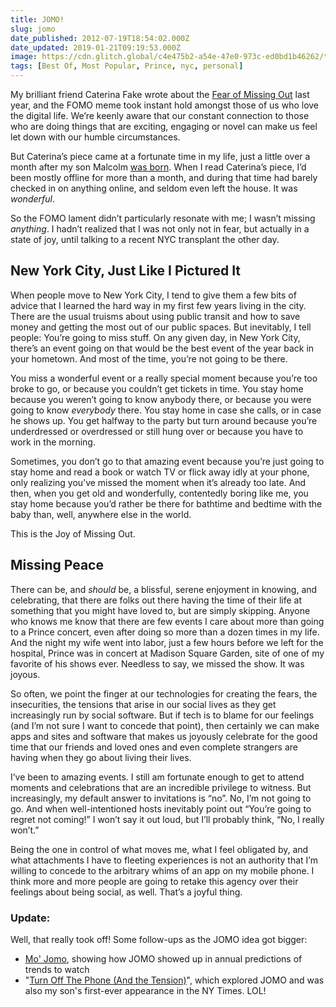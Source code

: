 ```yaml
---
title: JOMO!
slug: jomo
date_published: 2012-07-19T18:54:02.000Z
date_updated: 2019-01-21T09:19:53.000Z
image: https://cdn.glitch.global/c4e475b2-a54e-47e0-973c-ed0bd1b46262/tobias-reich-7GfStLsf2k4-unsplash.jpg?v=1670477470980
tags: [Best Of, Most Popular, Prince, nyc, personal]
---
```


My brilliant friend Caterina Fake wrote about the [Fear of Missing Out](http://caterina.net/2011/03/15/fomo-and-social-media/) last year, and the FOMO meme took instant hold amongst those of us who love the digital life. We’re keenly aware that our constant connection to those who are doing things that are exciting, engaging or novel can make us feel let down with our humble circumstances.

But Caterina’s piece came at a fortunate time in my life, just a little over a month after my son Malcolm [was born](/2011/02/18/malcolm_browne_dash/). When I read Caterina’s piece, I’d been mostly offline for more than a month, and during that time had barely checked in on anything online, and seldom even left the house. It was *wonderful*.

So the FOMO lament didn’t particularly resonate with me; I wasn’t missing *anything*. I hadn’t realized that I was not only not in fear, but actually in a state of joy, until talking to a recent NYC transplant the other day.

## New York City, Just Like I Pictured It

When people move to New York City, I tend to give them a few bits of advice that I learned the hard way in my first few years living in the city. There are the usual truisms about using public transit and how to save money and getting the most out of our public spaces. But inevitably, I tell people: You’re going to miss stuff. On any given day, in New York City, there’s an event going on that would be the best event of the year back in your hometown. And most of the time, you’re not going to be there.

You miss a wonderful event or a really special moment because you’re too broke to go, or because you couldn’t get tickets in time. You stay home because you weren’t going to know anybody there, or because you were going to know *everybody* there. You stay home in case she calls, or in case he shows up. You get halfway to the party but turn around because you’re underdressed or overdressed or still hung over or because you have to work in the morning.

Sometimes, you don’t go to that amazing event because you’re just going to stay home and read a book or watch TV or flick away idly at your phone, only realizing you’ve missed the moment when it’s already too late. And then, when you get old and wonderfully, contentedly boring like me, you stay home because you’d rather be there for bathtime and bedtime with the baby than, well, anywhere else in the world.

This is the Joy of Missing Out.

## Missing Peace

There can be, and *should* be, a blissful, serene enjoyment in knowing, and celebrating, that there are folks out there having the time of their life at something that you might have loved to, but are simply skipping. Anyone who knows me know that there are few events I care about more than going to a Prince concert, even after doing so more than a dozen times in my life. And the night my wife went into labor, just a few hours before we left for the hospital, Prince was in concert at Madison Square Garden, site of one of my favorite of his shows ever. Needless to say, we missed the show. It was joyous.

So often, we point the finger at our technologies for creating the fears, the insecurities, the tensions that arise in our social lives as they get increasingly run by social software. But if tech is to blame for our feelings (and I’m not sure I want to concede that point), then certainly we can make apps and sites and software that makes us joyously celebrate for the good time that our friends and loved ones and even complete strangers are having when they go about living their lives.

I’ve been to amazing events. I still am fortunate enough to get to attend moments and celebrations that are an incredible privilege to witness. But increasingly, my default answer to invitations is “no”. No, I’m not going to go. And when well-intentioned hosts inevitably point out “You’re going to regret not coming!” I won’t say it out loud, but I’ll probably think, “No, I really won’t.”

Being the one in control of what moves me, what I feel obligated by, and what attachments I have to fleeting experiences is not an authority that I’m willing to concede to the arbitrary whims of an app on my mobile phone. I think more and more people are going to retake this agency over their feelings about being social, as well. That’s a joyful thing.

### Update:

Well, that really took off! Some follow-ups as the JOMO idea got bigger:

- [Mo' Jomo](/2014/10/08/mo_jomo/), showing how JOMO showed up in annual predictions of trends to watch
- "[Turn Off The Phone (And the Tension)](https://www.nytimes.com/2012/08/26/technology/cutting-the-digital-lifeline-and-finding-serenity.html)", which explored JOMO and was also my son's first-ever appearance in the NY Times. LOL!
